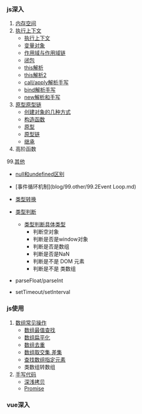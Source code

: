 ### js深入
1. [内存空间](blog/1.内存空间/1.内存空间.md)
2. [执行上下文](blog/2.执行上下文)
   * [执行上下文](blog/2.执行上下文/2.执行上下文.md)
   * [变量对象](blog/2.执行上下文/3.变量对象.md)
   * [作用域与作用域链](blog/2.执行上下文/4.作用域与作用域链.md)
   * [闭包](blog/2.执行上下文/5.闭包.md)
   * [this解析](blog/2.执行上下文/6.this解析.md)
   * [this解析2](blog/2.执行上下文/7.this解析二.md)
   * [call/apply解析手写](blog/2.执行上下文/8.1callapply解析手写.md)
   * [bind解析手写](blog/2.执行上下文/8.2%20bind解析手写.md)
   * [new解析和手写](blog/2.执行上下文/9.new解析和手写.md)
3. [原型原型链](blog/3.原型原型链)
   * [创建对象的几种方式](blog/3.原型原型链/10.1%20创建对象的几种方式以及优缺点.md)
   * [构造函数](blog/3.原型原型链/10.2%20构造函数.md)
   * [原型](blog/3.原型原型链/11.原型.md)
   * [原型链](blog/3.原型原型链/12.原型链.md)
   * [继承](blog/3.原型原型链/13.继承.md)
4. 高阶函数

99.[其他](blog/99.other)
  * [null和undefined区别](blog/99.other/99.1%20null和undefined.md)
  * [事件循环机制](blog/99.other/99.2Event Loop.md)
  * [类型转换](blog/99.other/99.3类型转换.md)
  * [类型判断](blog/99.other/99.4%20类型判断.md)
    * [类型判断具体类型](js/other/type.js)
      * 判断空对象
      * 判断是否是window对象
      * 判断是否是数组
      * 判断是否是NaN
      * 判断是不是 DOM 元素
      * 判断是不是 类数组
      
  * parseFloat/parseInt
  * setTimeout/setInterval


### js使用
1. [数组常见操作](js/Array)
   * [数组最值查找](js/Array/findMax.js)
   * [数组扁平化](js/Array/flatten.js)
   * [数组去重](js/Array/unique.js)
   * [数组取交集,差集](js/Array/others.js)
   * [查找数组指定元素](js/Array/findOne.js)
   * 类数组转数组
2. [手写代码](js/handwritten)
   * [深浅拷贝](js/handwritten/copy)
   * [Promise](js/handwritten/promise)



### vue深入

